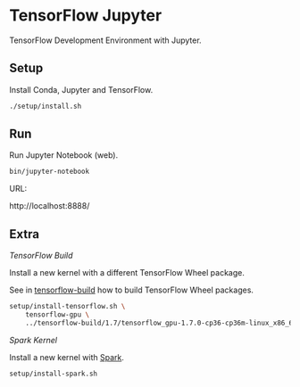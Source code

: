 # TensorFlow Jupyter

TensorFlow Development Environment with Jupyter.

## Setup

Install Conda, Jupyter and TensorFlow.

```sh
./setup/install.sh
```

## Run

Run Jupyter Notebook (web).

```sh
bin/jupyter-notebook
```

URL:

http://localhost:8888/

## Extra

*TensorFlow Build*

Install a new kernel with a different TensorFlow Wheel package.

See in [tensorflow-build](https://github.com/cirocavani/tensorflow-build) how to build TensorFlow Wheel packages.

```sh
setup/install-tensorflow.sh \
    tensorflow-gpu \
    ../tensorflow-build/1.7/tensorflow_gpu-1.7.0-cp36-cp36m-linux_x86_64.whl
```

*Spark Kernel*

Install a new kernel with [Spark](https://spark.apache.org/).

```sh
setup/install-spark.sh
```
